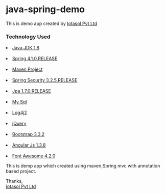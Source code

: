 # java-spring-demo

This is demo app created by  <a  href="http://iotasol.com/">Iotasol Pvt Ltd</a>

<h3>Technology Used</h3>

<ui>
    <li><a  href="http://www.oracle.com/technetwork/java/javase/overview/java8-2100321.html">Java JDK 1.8</a></li>
    <br>
    <li><a  href="#">Spring 4.1.0.RELEASE</a></li>
    <br>
    <li><a  href="#">Maven Project</a></li>
    <br>
    <li><a  href="#">Spring Security 3.2.5.RELEASE</a></li>
    <br>
    <li><a  href="#">Jpa 1.7.0.RELEASE</a></li>
    <br>
    <li><a  href="#">My Sql</a></li>
    <br>
    <li><a  href="#">Log4j2</a></li>
    <br>
    <li><a  href="#">jQuery</a></li>
    <br>
    <li><a  href="#">Bootstrap 3.3.2</a></li>
    <br>
    <li><a  href="#">Angular Js 1.3.8</a></li>
    <br>
    <li><a  href="#">Font Awesome 4.2.0 </a></li>
    
</ui>

This is demp app which created using maven,Spring mvc with annotation based project.

Thanks,
<br>
<a  href="http://iotasol.com/">Iotasol Pvt Ltd</a>
